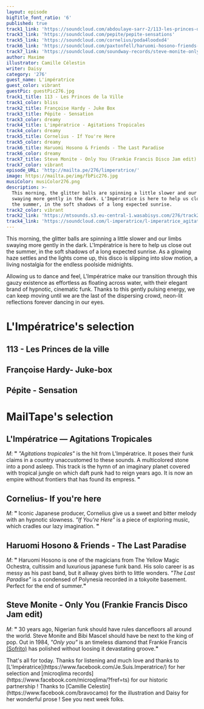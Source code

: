 ```yaml
---
layout: episode
bigTitle_font_ratio: '6'
published: true
track1_link: 'https://soundcloud.com/abdoulaye-sarr-2/113-les-princes-de-la-ville'
track3_link: 'https://soundcloud.com/pepite/pepite-sensations'
track5_link: 'https://soundcloud.com/cornelius/poda4loodxd4'
track6_link: 'https://soundcloud.com/paxtonfell/haruomi-hosono-friends-the-last-paradise'
track7_link: 'https://soundcloud.com/soundway-records/steve-monite-only-you-frankie-francis-disco-jam-edit-1'
author: Maxime
illustrator: Camille Célestin
writer: Daisy
category: '276'
guest_name: L'impératrice
guest_color: vibrant
guestPic: guestPic276.jpg
track1_title: 113 - Les Princes de la Ville
track1_color: bliss
track2_title: Françoise Hardy - Juke Box
track3_title: Pépite - Sensation
track3_color: dreamy
track4_title: L'impératrice - Agitations Tropicales
track4_color: dreamy
track5_title: Cornelius - If You're Here
track5_color: dreamy
track6_title: Haruomi Hosono & Friends - The Last Paradise
track6_color: dreamy
track7_title: Steve Monite - Only You (Frankie Francis Disco Jam edit)
track7_color: vibrant
episode_URL: 'http://mailta.pe/276/limperatrice/'
image: https://mailta.pe/img/fbPic276.jpg
musiColor: musiColor276.png
description: >-
  This morning, the glitter balls are spinning a little slower and our limbs
  swaying more gently in the dark. L'Impératrice is here to help us close out
  the summer, in the soft shadows of a long expected sunrise.
track2_color: vibrant
track2_link: 'https://mtsounds.s3.eu-central-1.wasabisys.com/276/track2.mp3'
track4_link: 'https://soundcloud.com/l-imperatrice/l-imperatrice_agitations-tropicales'
---
```

<p id="introduction">This morning, the glitter balls are spinning a little slower and our limbs swaying more gently in the dark. L'Impératrice is here to help us close out the summer, in the soft shadows of a long expected sunrise. As a glowing haze settles and the lights come up, this disco is slipping into slow motion, a living nostalgia for the endless poolside midnights.</p>
<p>Allowing us to dance and feel, L'Impératrice make our transition through this gauzy existence as effortless as floating across water, with their elegant brand of hypnotic, cinematic funk. Thanks to this gently pulsing energy, we can keep moving until we are the last of the dispersing crowd, neon-lit reflections forever dancing in our eyes.</p> 


# L'Impératrice's selection


## 113 - Les Princes de la ville

## Françoise Hardy- Juke-box

## Pépite - Sensation


# MailTape's selection

## L'Impératrice — Agitations Tropicales
_M_: **"** _"Agitations tropicales"_ is the hit from L'Impératrice. It poses their funk claims in a country unaccustomed to these sounds. A multicolored stone into a pond asleep. This track is the hymn of an imaginary planet covered with tropical jungle on which daft punk had to reign years ago. It is now an empire without frontiers that has found its empress. **"**

## Cornelius- If you're here
_M_: **"** Iconic Japanese producer, Cornelius give us a sweet and bitter melody with an hypnotic slowness. _"If You're Here"_ is a piece of exploring music, which cradles our lazy imagination. **"**

## Haruomi Hosono & Friends - The Last Paradise
_M_: **"** Haruomi Hosono is one of the magicians from The Yellow Magic Ochestra, cultissim and luxurious japanese funk band. His solo career is as messy as his past band, but it allway gives birth to little wonders. _"The Last Paradise"_ is a condensed of Polynesia recorded in a tokyoite basement. Perfect for the end of summer.**"**

## Steve Monite - Only You (Frankie Francis Disco Jam edit)
_M_: **"** 30 years ago, Nigerian funk should have rules dancefloors all around the world. Steve Monite and Bibi Mascel should have be next to the king of pop. Out in 1984, _"Only you"_ is an timeless diamond that Frankie Francis [(Sofrito)](http://www.sofrito.co.uk/) has polished without loosing it devastating groove.**"**

<p id="outroduction">That's all for today. Thanks for listening and much love and thanks to [L'Impératrice](https://www.facebook.com/Je.Suis.Imperatrice/) for her selection and [microqlima records](https://www.facebook.com/microqlima/?fref=ts) for our historic partnership ! Thanks to [Camille Celestin](https://www.facebook.com/bravocamo) for the illustration and Daisy for her wonderful prose ! See you next week folks. </p>
